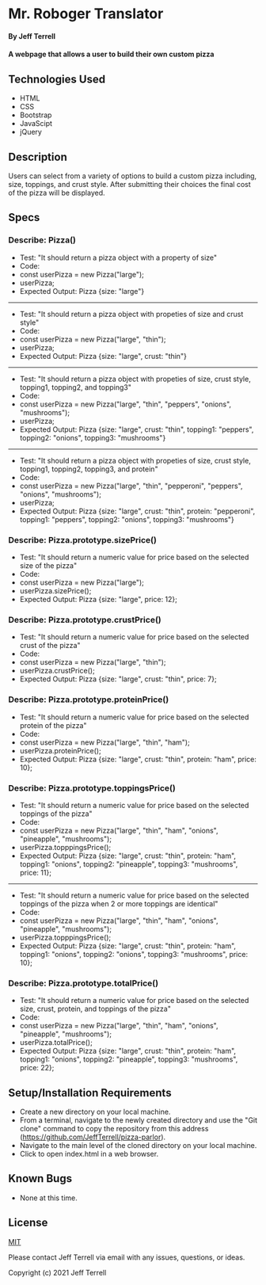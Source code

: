 # Mr. Roboger Translator

#### By Jeff Terrell

#### A webpage that allows a user to build their own custom pizza

## Technologies Used

* HTML
* CSS
* Bootstrap
* JavaScipt
* jQuery

## Description

Users can select from a variety of options to build a custom pizza including, size, toppings, and crust style. After submitting their choices the final cost of the pizza will be displayed.

## Specs

### Describe: Pizza()

* Test: "It should return a pizza object with a property of size"
* Code:
* const userPizza = new Pizza("large");
* userPizza;
* Expected Output: Pizza {size: "large"}
***
* Test: "It should return a pizza object with propeties of size and crust style"
* Code:
* const userPizza = new Pizza("large", "thin");
* userPizza;
* Expected Output: Pizza {size: "large", crust: "thin"}
***
* Test: "It should return a pizza object with propeties of size, crust style, topping1, topping2, and topping3"
* Code:
* const userPizza = new Pizza("large", "thin", "peppers", "onions", "mushrooms");
* userPizza;
* Expected Output: Pizza {size: "large", crust: "thin", topping1: "peppers", topping2: "onions", topping3: "mushrooms"}
***
* Test: "It should return a pizza object with propeties of size, crust style, topping1, topping2, topping3, and protein"
* Code:
* const userPizza = new Pizza("large", "thin", "pepperoni", "peppers", "onions", "mushrooms");
* userPizza;
* Expected Output: Pizza {size: "large", crust: "thin", protein: "pepperoni", topping1: "peppers", topping2: "onions", topping3: "mushrooms"}

### Describe: Pizza.prototype.sizePrice()
* Test: "It should return a numeric value for price based on the selected size of the pizza"
* Code:
* const userPizza = new Pizza("large");
* userPizza.sizePrice();
* Expected Output: Pizza {size: "large", price: 12};

### Describe: Pizza.prototype.crustPrice()
* Test: "It should return a numeric value for price based on the selected crust of the pizza"
* Code:
* const userPizza = new Pizza("large", "thin");
* userPizza.crustPrice();
* Expected Output: Pizza {size: "large", crust: "thin", price: 7};

### Describe: Pizza.prototype.proteinPrice()
* Test: "It should return a numeric value for price based on the selected protein of the pizza"
* Code:
* const userPizza = new Pizza("large", "thin", "ham");
* userPizza.proteinPrice();
* Expected Output: Pizza {size: "large", crust: "thin", protein: "ham", price: 10};

### Describe: Pizza.prototype.toppingsPrice()
* Test: "It should return a numeric value for price based on the selected toppings of the pizza"
* Code:
* const userPizza = new Pizza("large", "thin", "ham", "onions", "pineapple", "mushrooms");
* userPizza.topppingsPrice();
* Expected Output: Pizza {size: "large", crust: "thin", protein: "ham", topping1: "onions", topping2: "pineapple", topping3: "mushrooms", price: 11};
***
* Test: "It should return a numeric value for price based on the selected toppings of the pizza when 2 or more toppings are identical"
* Code:
* const userPizza = new Pizza("large", "thin", "ham", "onions", "pineapple", "mushrooms");
* userPizza.topppingsPrice();
* Expected Output: Pizza {size: "large", crust: "thin", protein: "ham", topping1: "onions", topping2: "onions", topping3: "mushrooms", price: 10};

### Describe: Pizza.prototype.totalPrice()
* Test: "It should return a numeric value for price based on the selected size, crust, protein, and toppings of the pizza"
* Code:
* const userPizza = new Pizza("large", "thin", "ham", "onions", "pineapple", "mushrooms");
* userPizza.totalPrice();
* Expected Output: Pizza {size: "large", crust: "thin", protein: "ham", topping1: "onions", topping2: "pineapple", topping3: "mushrooms", price: 22};

## Setup/Installation Requirements

* Create a new directory on your local machine.
* From a terminal, navigate to the newly created directory and use the "Git clone" command to copy the repository from this address (https://github.com/JeffTerrell/pizza-parlor).
* Navigate to the main level of the cloned directory on your local machine.
* Click to open index.html in a web browser.


## Known Bugs

* None at this time.

## License

[MIT](https://opensource.org/licenses/MIT)

Please contact Jeff Terrell via email with any issues, questions, or ideas.

Copyright (c) 2021 Jeff Terrell